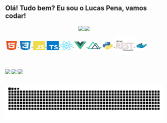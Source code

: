 ## Olá! Tudo bem? Eu sou o Lucas Pena, vamos codar!

<div align="center" style="display: inline">
  <a href="https://github.com/lucaspena-dev">
  <div style="display: inline_block">
    <img height="160em" align="center" src="https://github-readme-stats-lucaspenadevs-projects.vercel.app/api?username=lucaspena-dev&show_icons=true&include_all_commits=true&count_private=true&theme=neon" />
    <img height="160em" align="center" src="https://github-readme-stats-lucaspenadevs-projects.vercel.app/api/top-langs?username=lucaspena-dev&layout=compact&langs_count=16&theme=neon" />
  </div>
</div>

<div style="display: inline_block"><br>
  <img align="center" alt="HTML5" height="30" width="40" src="https://raw.githubusercontent.com/devicons/devicon/master/icons/html5/html5-original.svg">
  <img align="center" alt="CSS" height="30" width="40" src="https://raw.githubusercontent.com/devicons/devicon/master/icons/css3/css3-original.svg">
  <img align="center" alt="JavaScript" height="30" width="40" src="https://raw.githubusercontent.com/devicons/devicon/master/icons/javascript/javascript-plain.svg">
  <img align="center" alt="TypeScript" height="30" width="40" src="https://raw.githubusercontent.com/devicons/devicon/master/icons/typescript/typescript-plain.svg">
  <img align="center" alt="React" height="30" width="40" src="https://raw.githubusercontent.com/devicons/devicon/master/icons/react/react-original.svg">
  <img align="center" alt="Vue" height="30" width="40" src="https://raw.githubusercontent.com/devicons/devicon/master/icons/vuejs/vuejs-original.svg">
  <img align="center" alt="Nuxt" height="30" width="40" src="https://raw.githubusercontent.com/devicons/devicon/master/icons/nuxtjs/nuxtjs-original.svg">
  <img align="center" alt="Python" height="30" width="40" src="https://raw.githubusercontent.com/devicons/devicon/master/icons/python/python-original.svg">
  <img align="center" alt="Django REST Framework" height="60" width="60" src="https://raw.githubusercontent.com/devicons/devicon/master/icons/djangorest/djangorest-original.svg">
  <img align="center" alt="Docker" height="30" width="40" src="https://raw.githubusercontent.com/devicons/devicon/master/icons/docker/docker-original.svg">
</div>

##

<div>
  <br>
  <a href="https://www.linkedin.com/in/lucas-pena-73337b278/" target="_blank"><img src="https://img.shields.io/badge/-LinkedIn-%230077B5?style=for-the-badge&logo=linkedin&logoColor=white" target="_blank"></a>
  <a href="https://www.instagram.com/lucaspenadev/" target="_blank"><img src="https://img.shields.io/badge/-Instagram-%23E4405F?style=for-the-badge&logo=instagram&logoColor=white" target="_blank"></a>
  <a href = "mailto:lucaspenatorresdev@gmail.com"><img src="https://img.shields.io/badge/-Gmail-%23333?style=for-the-badge&logo=gmail&logoColor=white" target="_blank"></a>
</div>

##

<div>
  <picture>
    <source media="(prefers-color-scheme: dark)" srcset="https://raw.githubusercontent.com/lucaspena-dev/lucaspena-dev/output/github-contribution-grid-snake-dark.svg">
    <source media="(prefers-color-scheme: light)" srcset="https://raw.githubusercontent.com/lucaspena-dev/lucaspena-dev/output/github-contribution-grid-snake.svg">
    <img alt="github contribution grid snake animation" src="https://raw.githubusercontent.com/lucaspena-dev/lucaspena-dev/output/github-contribution-grid-snake.svg">
  </picture>
</div>
